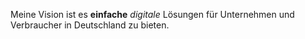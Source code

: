 Meine Vision ist es **einfache** _digitale_ Lösungen für Unternehmen und Verbraucher in Deutschland zu bieten.
